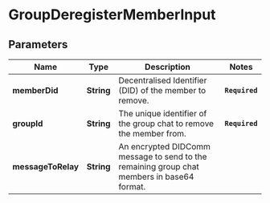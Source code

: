 # GroupDeregisterMemberInput
## Parameters

| Name | Type | Description | Notes |
|------------ | ------------- | ------------- | -------------|
| **memberDid** | **String** | Decentralised Identifier (DID) of the member to remove. | **`Required`**   |
| **groupId** | **String** | The unique identifier of the group chat to remove the member from. | **`Required`**   |
| **messageToRelay** | **String** | An encrypted DIDComm message to send to the remaining group chat members in base64 format. |   |

